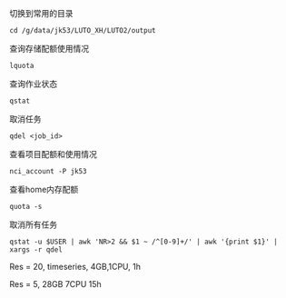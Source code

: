 切换到常用的目录
```
cd /g/data/jk53/LUTO_XH/LUTO2/output
```
查询存储配额使用情况
```
lquota
```
查询作业状态
```
qstat
```
取消任务
```
qdel <job_id>
```
查看项目配额和使用情况
```
nci_account -P jk53 
```
查看home内存配额
```angular2html
quota -s
```

取消所有任务
```
qstat -u $USER | awk 'NR>2 && $1 ~ /^[0-9]+/' | awk '{print $1}' | xargs -r qdel 
```


Res = 20, timeseries, 4GB,1CPU, 1h

Res = 5, 28GB 7CPU 15h




